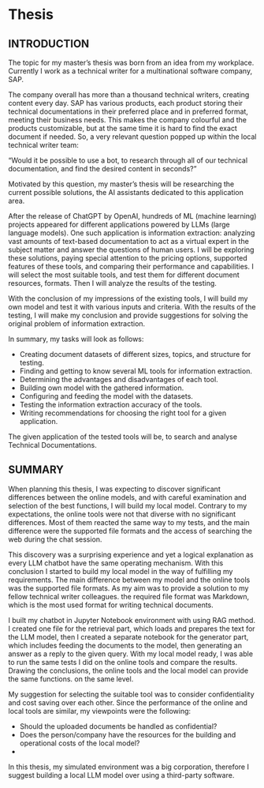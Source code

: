 # Thesis

## INTRODUCTION

The topic for my master’s thesis was born from an idea from my workplace. Currently I work as a technical writer for a multinational software company, SAP.

The company overall has more than a thousand technical writers, creating content every day. SAP has various products, each product storing their technical documentations in their preferred place and in preferred format, meeting their business needs.
This makes the company colourful and the products customizable, but at the same time it is hard to find the exact document if needed. So, a very relevant question popped up within the local technical writer team:

“Would it be possible to use a bot, to research through all of our technical documentation, and find the desired content in seconds?”

Motivated by this question, my master’s thesis will be researching the current possible solutions, the AI assistants dedicated to this application area.

After the release of ChatGPT by OpenAI, hundreds of ML (machine learning) projects appeared for different applications powered by LLMs (large language models). One such application is information extraction: analyzing vast amounts of text-based documentation to act as a virtual expert in the subject matter and answer the questions of human users. I will be exploring these solutions, paying special attention to the pricing
options, supported features of these tools, and comparing their performance and capabilities. I will select the most suitable tools, and test them for different document resources, formats. Then I will analyze the results of the testing.

With the conclusion of my impressions of the existing tools, I will build my own model and test it with various inputs and criteria. With the results of the testing, I will make my conclusion and provide suggestions for solving the original problem of information extraction.

In summary, my tasks will look as follows:
- Creating document datasets of different sizes, topics, and structure for testing.
- Finding and getting to know several ML tools for information extraction.
- Determining the advantages and disadvantages of each tool.
- Building own model with the gathered information.
- Configuring and feeding the model with the datasets.
- Testing the information extraction accuracy of the tools.
- Writing recommendations for choosing the right tool for a given application.

The given application of the tested tools will be, to search and analyse Technical Documentations.


## SUMMARY

When planning this thesis, I was expecting to discover significant differences between the online models, and with careful examination and selection of the best functions, I will build my local model. Contrary to my expectations, the online tools were not that diverse with no significant differences. Most of them reacted the same way to my tests, and the main difference were the supported file formats and the access of searching the web during the chat session.

This discovery was a surprising experience and yet a logical explanation as every LLM chatbot have the same operating mechanism. With this conclusion I started to build my local model in the way of fulfilling my requirements. The main difference between my model and the online tools was the supported file formats. As my aim was to provide a solution to my fellow technical writer colleagues. the required file format was Markdown, which is the most used format for writing technical documents.

I built my chatbot in Jupyter Notebook environment with using RAG method. I created one file for the retrieval part, which loads and prepares the text for the LLM model, then I created a separate notebook for the generator part, which includes feeding the documents to the model, then generating an answer as a reply to the given query. With my local model ready, I was able to run the same tests I did on the online tools and
compare the results. Drawing the conclusions, the online tools and the local model can provide the same functions. on the same level.

My suggestion for selecting the suitable tool was to consider confidentiality and cost saving over each other. Since the performance of the online and local tools are similar, my viewpoints were the following:

- Should the uploaded documents be handled as confidential?
- Does the person/company have the resources for the building and operational costs of the local model?
- 
In this thesis, my simulated environment was a big corporation, therefore I suggest building a local LLM model over using a third-party software.
